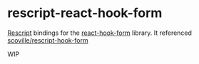 # rescript-react-hook-form

[Rescript](https://rescript-lang.org/) bindings for the [react-hook-form](https://react-hook-form.com/) library. It referenced [scoville/rescript-hook-form](https://github.com/scoville/rescript-hook-form)

WIP
